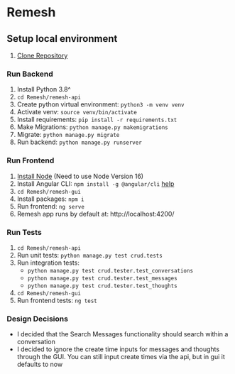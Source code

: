 # Remesh

## Setup local environment

1. [Clone Repository](https://github.com/cbrossar/Remesh)

### Run Backend

1. Install Python 3.8^
2. `cd Remesh/remesh-api`
3. Create python virtual environment: `python3 -m venv venv`
4. Activate venv: `source venv/bin/activate`
5. Install requirements: `pip install -r requirements.txt`
6. Make Migrations: `python manage.py makemigrations`
7. Migrate: `python manage.py migrate`
8. Run backend: `python manage.py runserver`
   

### Run Frontend
1. [Install Node](https://nodejs.org/en/) (Need to use Node Version 16)
2. Install Angular CLI: `npm install -g @angular/cli` [help](https://medium.com/@angela.amarapala/ways-to-fix-bash-ng-command-not-found-7f329745795)
3. `cd Remesh/remesh-gui`
4. Install packages: `npm i`
5. Run frontend: `ng serve`
6. Remesh app runs by default at: http://localhost:4200/


### Run Tests
1. `cd Remesh/remesh-api`
2. Run unit tests: `python manage.py test crud.tests`
3. Run integration tests: 
    - `python manage.py test crud.tester.test_conversations`
    - `python manage.py test crud.tester.test_messages`
    - `python manage.py test crud.tester.test_thoughts`
4. `cd Remesh/remesh-gui`
5. Run frontend tests: `ng test`


### Design Decisions
- I decided that the Search Messages functionality should search within a conversation
- I decided to ignore the create time inputs for messages and thoughts through the GUI. 
You can still input create times via the api, but in gui it defaults to now